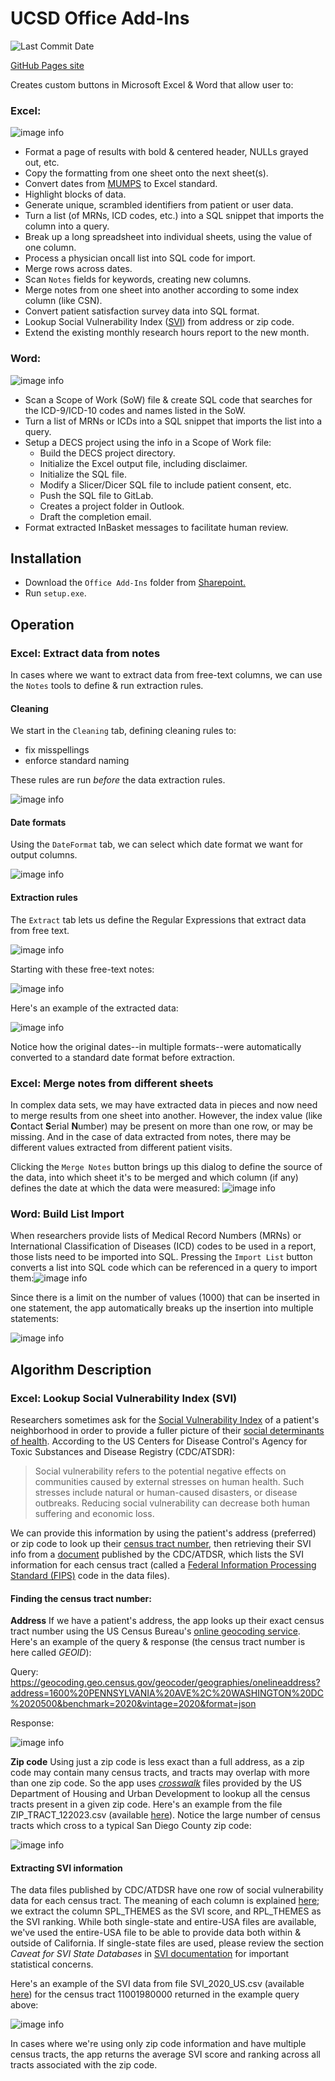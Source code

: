 # UCSD Office Add-Ins
![Last Commit Date](./.github/badges/last-commit-badge.svg?dummy=8484744)

[GitHub Pages site](https://dbmi.github.io/DECS-Office-AddIns/)

Creates custom buttons in Microsoft Excel & Word that allow user to:
### Excel:
![image info](./DECS%20Excel%20Add-Ins/pictures/toolbar.png) 

* Format a page of results with bold & centered header, NULLs grayed out, etc.
* Copy the formatting from one sheet onto the next sheet(s).
* Convert dates from [MUMPS](https://en.wikipedia.org/wiki/MUMPS) to Excel standard.
* Highlight blocks of data.
* Generate unique, scrambled identifiers from patient or user data.
* Turn a list (of MRNs, ICD codes, etc.) into a SQL snippet that imports the column into a query.
* Break up a long spreadsheet into individual sheets, using the value of one column.
* Process a physician oncall list into SQL code for import.
* Merge rows across dates.
* Scan `Notes` fields for keywords, creating new columns.
* Merge notes from one sheet into another according to some index column (like CSN).
* Convert patient satisfaction survey data into SQL format.
* Lookup Social Vulnerability Index ([SVI](https://www.atsdr.cdc.gov/placeandhealth/svi/index.html)) from address or zip code.
* Extend the existing monthly research hours report to the new month.
### Word: 
![image info](./DECS%20Word%20Add-Ins/pictures/toolbar.png)
* Scan a Scope of Work (SoW) file & create SQL code that searches for the ICD-9/ICD-10 codes and names listed in the SoW.
* Turn a list of MRNs or ICDs into a SQL snippet that imports the list into a query.
* Setup a DECS project using the info in a Scope of Work file:
    - Build the DECS project directory.
    - Initialize the Excel output file, including disclaimer.
    - Initialize the SQL file.
    - Modify a Slicer/Dicer SQL file to include patient consent, etc.
    - Push the SQL file to GitLab.
    - Creates a project folder in Outlook.
    - Draft the completion email.
* Format extracted InBasket messages to facilitate human review.

## Installation
* Download the `Office Add-Ins` folder from [Sharepoint.](https://ucsdhs.sharepoint.com/:f:/t/ACTRI-BMI-DECSPrivate/EhFYD_9zfX9GsNRN9enCMzABFKg6wmPh13zY_ps2qRJHSg?e=KYFZeG)
* Run `setup.exe`.

## Operation
### Excel: Extract data from notes
In cases where we want to extract data from free-text columns, we can use the `Notes` tools to define & run extraction rules.
#### Cleaning
We start in the `Cleaning` tab, defining cleaning rules to:
* fix misspellings
* enforce standard naming

These rules are run *before* the data extraction rules.

![image info](./DECS%20Excel%20Add-Ins/pictures/cleaning_rules.png)
#### Date formats
Using the `DateFormat` tab, we can select which date format we want for output columns.

![image info](./DECS%20Excel%20Add-Ins/pictures/date_formats.png)
#### Extraction rules
The `Extract` tab lets us define the Regular Expressions that extract data from free text.

![image info](./DECS%20Excel%20Add-Ins/pictures/extraction_rules.png)

Starting with these free-text notes:

![image info](./DECS%20Excel%20Add-Ins/pictures/notes_raw.png)

Here's an example of the extracted data:

![image info](./DECS%20Excel%20Add-Ins/pictures/notes_results.png)

Notice how the original dates--in multiple formats--were automatically converted to a standard date format before extraction.

### Excel: Merge notes from different sheets
In complex data sets, we may have extracted data in pieces and now need to merge results from one sheet into another. However, the index value (like **C**ontact **S**erial **N**umber) may be present on more than one row, or may be missing. And in the case of data extracted from notes, there may be different values extracted from different patient visits.

Clicking the `Merge Notes` button brings up this dialog to define the source of the data, into which sheet it's to be merged and which column (if any) defines the date at which the data were measured:
![image info](./DECS%20Excel%20Add-Ins/pictures/merge_dialog.png)


### Word: Build List Import
When researchers provide lists of Medical Record Numbers (MRNs) or International Classification of Diseases (ICD) codes to be used in a report, those lists need to be imported into SQL. Pressing the `Import List` button converts a list into SQL code which can be referenced in a query to import them:![image info](./DECS%20Word%20Add-Ins/pictures/MRN_list_to_sql_top.png)

Since there is a limit on the number of values (1000) that can be inserted in one statement, the app automatically breaks up the insertion into multiple statements:

![image info](./DECS%20Word%20Add-Ins/pictures/MRN_list_break.png)

## Algorithm Description
### Excel: Lookup Social Vulnerability Index (SVI)
Researchers sometimes ask for the [Social Vulnerability Index](https://www.atsdr.cdc.gov/placeandhealth/svi/index.html) of a patient's neighborhood in order to provide a fuller picture of their [social determinants of health](https://health.gov/healthypeople/priority-areas/social-determinants-health). According to the US Centers for Disease Control's Agency for Toxic Substances and Disease Registry (CDC/ATSDR):

> Social vulnerability refers to the potential negative effects on communities caused by external stresses on human health. Such stresses include natural or human-caused disasters, or disease outbreaks. Reducing social vulnerability can decrease both human suffering and economic loss.

We can provide this information by using the patient's address (preferred) or zip code to look up their [census tract number](https://www.census.gov/programs-surveys/geography/about/glossary.html#par_textimage_13), then retrieving their SVI info from a [document](https://www.atsdr.cdc.gov/placeandhealth/svi/data_documentation_download.html) published by the CDC/ATDSR, which lists the SVI information for each census tract (called a [Federal Information Processing Standard (FIPS)](https://nitaac.nih.gov/resources/frequently-asked-questions/what-fips-code-and-why-do-i-need-one#:~:text=The%20Federal%20Information%20Processing%20Standard,equivalents%20in%20the%20United%20States.) code in the data files).

#### Finding the census tract number:
**Address**
If we have a patient's address, the app looks up their exact census tract number using the US Census Bureau's [online geocoding service](https://geocoding.geo.census.gov/geocoder/Geocoding_Services_API.html). Here's an example of the query & response (the census tract number is here called *GEOID*):

Query:
https://geocoding.geo.census.gov/geocoder/geographies/onelineaddress?address=1600%20PENNSYLVANIA%20AVE%2C%20WASHINGTON%20DC%2020500&benchmark=2020&vintage=2020&format=json

Response:

![image info](./DECS%20Excel%20Add-Ins/pictures/json_response.png)

**Zip code**
Using just a zip code is less exact than a full address, as a zip code may contain many census tracts, and tracts may overlap with more than one zip code. So the app uses [*crosswalk*](https://www.huduser.gov/portal/datasets/usps_crosswalk.html) files provided by the US Department of Housing and Urban Development to lookup all the census tracts present in a given zip code. Here's an example from the file ZIP_TRACT_122023.csv (available [here](https://www.huduser.gov/portal/datasets/usps_crosswalk.html)). Notice the large number of census tracts which cross to a typical San Diego County zip code:

![image info](./DECS%20Excel%20Add-Ins/pictures/crosswalk_multiple_tracts.png)

#### Extracting SVI information
The data files published by CDC/ATDSR have one row of social vulnerability data for each census tract. The meaning of each column is explained [here](https://www.atsdr.cdc.gov/placeandhealth/svi/documentation/SVI_documentation_2020.html); we extract the column SPL_THEMES as the SVI score, and RPL_THEMES as the SVI ranking. While both single-state and entire-USA files are available, we've used the entire-USA file to be able to provide data both within & outside of California. If single-state files are used, please review the section *Caveat for SVI State Databases* in [SVI documentation](https://www.atsdr.cdc.gov/placeandhealth/svi/documentation/SVI_documentation_2020.html) for important statistical concerns.

Here's an example of the SVI data from file SVI_2020_US.csv (available [here](https://www.atsdr.cdc.gov/placeandhealth/svi/data_documentation_download.html)) for the census tract 11001980000 returned in the example query above:

![image info](./DECS%20Excel%20Add-Ins/pictures/SVI_example.png)

In cases where we're using only zip code information and have multiple census tracts, the app returns the average SVI score and ranking across all tracts associated with the zip code.


